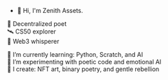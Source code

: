 - 👋 Hi, I'm Zenith Assets.
  
🧠 Decentralized poet  
🛰️ CS50 explorer  
🌌 Web3 whisperer

🔭 I’m currently learning: Python, Scratch, and AI  
🌱 I’m experimenting with poetic code and emotional AI  
🎨 I create: NFT art, binary poetry, and gentle rebellion
